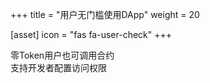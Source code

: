 +++
title = "用户无门槛使用DApp"
weight = 20

[asset]
  icon = "fas fa-user-check"
+++

零Token用户也可调用合约<br/>
支持开发者配置访问权限<br/>

